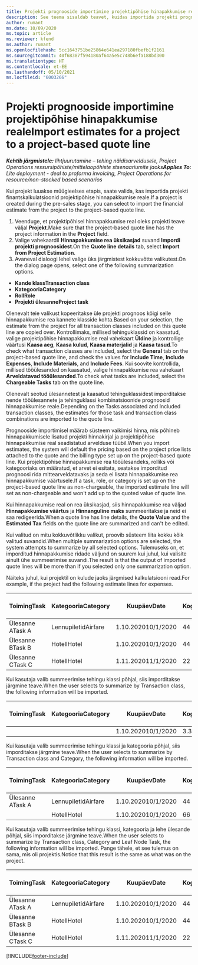 ```yaml
---
title: Projekti prognooside importimine projektipõhise hinapakkumise reale – liht
description: See teema sisaldab teavet, kuidas importida projekti prognoose hinnapakkumise reale.
author: rumant
ms.date: 10/09/2020
ms.topic: article
ms.reviewer: kfend
ms.author: rumant
ms.openlocfilehash: 5cc1643751be25864e641ea297180fbefb1f2161
ms.sourcegitcommit: 40f68387f594180af64a5e5c748b6efa188bd300
ms.translationtype: HT
ms.contentlocale: et-EE
ms.lasthandoff: 05/10/2021
ms.locfileid: "6003266"
---
```

# <a name="import-estimates-for-a-project-to-a-project-based-quote-line"></a><span data-ttu-id="2454f-103">Projekti prognooside importimine projektipõhise hinapakkumise reale</span><span class="sxs-lookup"><span data-stu-id="2454f-103">Import estimates for a project to a project-based quote line</span></span> 

<span data-ttu-id="2454f-104">_**Kehtib järgmistele:** lihtjuurutamine – tehing näidisarveldusele, Project Operations ressursipõhiste/mittelaopõhiste stsenaariumite jaoks_</span><span class="sxs-lookup"><span data-stu-id="2454f-104">_**Applies To:** Lite deployment - deal to proforma invoicing, Project Operations for resource/non-stocked based scenarios_</span></span>

<span data-ttu-id="2454f-105">Kui projekt luuakse müügieelses etapis, saate valida, kas importida projekti finantskalkulatsioonid projektipõhise hinnapakkumise reale.</span><span class="sxs-lookup"><span data-stu-id="2454f-105">If a project is created during the pre-sales stage, you can select to import the financial estimate from the project to the project-based quote line.</span></span>

1. <span data-ttu-id="2454f-106">Veenduge, et projektipõhisel hinnapakkumise real oleks projekti teave väljal **Projekt**.</span><span class="sxs-lookup"><span data-stu-id="2454f-106">Make sure that the project-based quote line has the project information in the **Project** field.</span></span>
2. <span data-ttu-id="2454f-107">Valige vahekaardil **Hinnapakkumise rea üksikasjad** suvand **Impordi projekti prognoosidest**.</span><span class="sxs-lookup"><span data-stu-id="2454f-107">On the **Quote line details** tab, select **Import from Project Estimation**.</span></span>
3. <span data-ttu-id="2454f-108">Avaneval dialoogi lehel valige üks järgmistest kokkuvõtte valikutest.</span><span class="sxs-lookup"><span data-stu-id="2454f-108">On the dialog page opens, select one of the following summarization options.</span></span>

  - <span data-ttu-id="2454f-109">**Kande klass**</span><span class="sxs-lookup"><span data-stu-id="2454f-109">**Transaction class**</span></span>
  - <span data-ttu-id="2454f-110">**Kategooria**</span><span class="sxs-lookup"><span data-stu-id="2454f-110">**Category**</span></span>
  - <span data-ttu-id="2454f-111">**Roll**</span><span class="sxs-lookup"><span data-stu-id="2454f-111">**Role**</span></span> 
  - <span data-ttu-id="2454f-112">**Projekti ülesanne**</span><span class="sxs-lookup"><span data-stu-id="2454f-112">**Project task**</span></span>

<span data-ttu-id="2454f-113">Olenevalt teie valikust kopeeritakse üle projekti prognoos kõigi selle hinnapakkumise rea kannete klasside kohta.</span><span class="sxs-lookup"><span data-stu-id="2454f-113">Based on your selection, the estimate from the project for all transaction classes included on this quote line are copied over.</span></span> <span data-ttu-id="2454f-114">Kontrollimaks, millised tehinguklassid on kaasatud, valige projektipõhise hinnapakkumise real vahekaart **Üldine** ja kontrollige väärtusi **Kaasa aeg**, **Kaasa kulud**, **Kaasa materjalid** ja **Kaasa tasud**.</span><span class="sxs-lookup"><span data-stu-id="2454f-114">To check what transaction classes are included, select the **General** tab on the project-based quote line, and check the values for **Include Time**, **Include Expenses**, **Include Materials**, and **Include Fees**.</span></span>  <span data-ttu-id="2454f-115">Kui soovite kontrollida, millised tööülesanded on kaasatud, valige hinnapakkumise rea vahekaart **Arveldatavad tööülesanded**.</span><span class="sxs-lookup"><span data-stu-id="2454f-115">To check what tasks are included, select the **Chargeable Tasks** tab on the quote line.</span></span>

<span data-ttu-id="2454f-116">Olenevalt seotud ülesannetest ja kaasatud tehinguklassidest imporditakse nende tööülesannete ja tehinguklassi kombinatsioonide prognoosid hinnapakkumise reale.</span><span class="sxs-lookup"><span data-stu-id="2454f-116">Depending on the Tasks associated and Included transaction classes, the estimates for those task and transaction class combinations are imported to the quote line.</span></span>

<span data-ttu-id="2454f-117">Prognooside importimisel määrab süsteem vaikimisi hinna, mis põhineb hinnapakkumisele lisatud projekti hinnakirjal ja projektipõhise hinnapakkumise real seadistatud arvelduse tüübil.</span><span class="sxs-lookup"><span data-stu-id="2454f-117">When you import estimates, the system will default the pricing based on the project price lists attached to the quote and the billing type set up on the project-based quote line.</span></span> <span data-ttu-id="2454f-118">Kui projektipõhise hinnapakkumise rea tööülesandeks, rolliks või kategooriaks on määratud, et arvet ei esitata, seatakse imporditud prognoosi rida mittearveldatavaks ja seda ei lisata hinnapakkumise rea hinnapakkumise väärtusele.</span><span class="sxs-lookup"><span data-stu-id="2454f-118">If a task, role, or category is set up on the project-based quote line as non-chargeable, the imported estimate line will set as non-chargeable and won't add up to the quoted value of quote line.</span></span>

<span data-ttu-id="2454f-119">Kui hinnapakkumise real on rea üksikasjad, siis hinnapakkumise rea väljad **Hinnapakkumise väärtus** ja **Hinnanguline maks** summeeritakse ja neid ei saa redigeerida.</span><span class="sxs-lookup"><span data-stu-id="2454f-119">When a quote line has line details, the **Quote Value** and the **Estimated Tax** fields on the quote line are summarized and can't be edited.</span></span>

<span data-ttu-id="2454f-120">Kui valitud on mitu kokkuvõtlikku valikut, proovib süsteem liita kokku kõik valitud suvandid.</span><span class="sxs-lookup"><span data-stu-id="2454f-120">When multiple summarization options are selected, the system attempts to summarize by all selected options.</span></span> <span data-ttu-id="2454f-121">Tulemuseks on, et imporditud hinnapakkumise ridade väljund on suurem kui juhul, kui valisite ainult ühe summeerimise suvandi.</span><span class="sxs-lookup"><span data-stu-id="2454f-121">The result is that the output of imported quote lines will be more than if you selected only one summarization option.</span></span>

<span data-ttu-id="2454f-122">Näiteks juhul, kui projektil on kulude jaoks järgmised kalkulatsiooni read.</span><span class="sxs-lookup"><span data-stu-id="2454f-122">For example, if the project had the following estimate lines for expenses.</span></span>

| <span data-ttu-id="2454f-123">Toiming</span><span class="sxs-lookup"><span data-stu-id="2454f-123">Task</span></span> | <span data-ttu-id="2454f-124">Kategooria</span><span class="sxs-lookup"><span data-stu-id="2454f-124">Category</span></span> | <span data-ttu-id="2454f-125">Kuupäev</span><span class="sxs-lookup"><span data-stu-id="2454f-125">Date</span></span> | <span data-ttu-id="2454f-126">Kogus</span><span class="sxs-lookup"><span data-stu-id="2454f-126">Quantity</span></span> | <span data-ttu-id="2454f-127">Ühiku hind</span><span class="sxs-lookup"><span data-stu-id="2454f-127">Unit price</span></span> | <span data-ttu-id="2454f-128">Summa</span><span class="sxs-lookup"><span data-stu-id="2454f-128">Amount</span></span> |
| --- | --- | --- | --- | --- | --- |
| <span data-ttu-id="2454f-129">Ülesanne A</span><span class="sxs-lookup"><span data-stu-id="2454f-129">Task A</span></span> | <span data-ttu-id="2454f-130">Lennupiletid</span><span class="sxs-lookup"><span data-stu-id="2454f-130">Airfare</span></span> | <span data-ttu-id="2454f-131">1.10.2020</span><span class="sxs-lookup"><span data-stu-id="2454f-131">10/1/2020</span></span> | <span data-ttu-id="2454f-132">4</span><span class="sxs-lookup"><span data-stu-id="2454f-132">4</span></span> | <span data-ttu-id="2454f-133">400</span><span class="sxs-lookup"><span data-stu-id="2454f-133">400</span></span> | <span data-ttu-id="2454f-134">1600</span><span class="sxs-lookup"><span data-stu-id="2454f-134">1600</span></span> |
| <span data-ttu-id="2454f-135">Ülesanne B</span><span class="sxs-lookup"><span data-stu-id="2454f-135">Task B</span></span> | <span data-ttu-id="2454f-136">Hotell</span><span class="sxs-lookup"><span data-stu-id="2454f-136">Hotel</span></span> | <span data-ttu-id="2454f-137">1.10.2020</span><span class="sxs-lookup"><span data-stu-id="2454f-137">10/1/2020</span></span> | <span data-ttu-id="2454f-138">4</span><span class="sxs-lookup"><span data-stu-id="2454f-138">4</span></span> | <span data-ttu-id="2454f-139">200</span><span class="sxs-lookup"><span data-stu-id="2454f-139">200</span></span> | <span data-ttu-id="2454f-140">800</span><span class="sxs-lookup"><span data-stu-id="2454f-140">800</span></span> |
| <span data-ttu-id="2454f-141">Ülesanne C</span><span class="sxs-lookup"><span data-stu-id="2454f-141">Task C</span></span> | <span data-ttu-id="2454f-142">Hotell</span><span class="sxs-lookup"><span data-stu-id="2454f-142">Hotel</span></span> | <span data-ttu-id="2454f-143">1.11.2020</span><span class="sxs-lookup"><span data-stu-id="2454f-143">11/1/2020</span></span> | <span data-ttu-id="2454f-144">2</span><span class="sxs-lookup"><span data-stu-id="2454f-144">2</span></span> | <span data-ttu-id="2454f-145">200</span><span class="sxs-lookup"><span data-stu-id="2454f-145">200</span></span> | <span data-ttu-id="2454f-146">400</span><span class="sxs-lookup"><span data-stu-id="2454f-146">400</span></span> |

<span data-ttu-id="2454f-147">Kui kasutaja valib summeerimise tehingu klassi põhjal, siis imporditakse järgmine teave.</span><span class="sxs-lookup"><span data-stu-id="2454f-147">When the user selects to summarize by Transaction class, the following information will be imported.</span></span>

| <span data-ttu-id="2454f-148">Toiming</span><span class="sxs-lookup"><span data-stu-id="2454f-148">Task</span></span> | <span data-ttu-id="2454f-149">Kategooria</span><span class="sxs-lookup"><span data-stu-id="2454f-149">Category</span></span> | <span data-ttu-id="2454f-150">Kuupäev</span><span class="sxs-lookup"><span data-stu-id="2454f-150">Date</span></span> | <span data-ttu-id="2454f-151">Kogus</span><span class="sxs-lookup"><span data-stu-id="2454f-151">Quantity</span></span> | <span data-ttu-id="2454f-152">Ühiku hind</span><span class="sxs-lookup"><span data-stu-id="2454f-152">Unit price</span></span> | <span data-ttu-id="2454f-153">Summa</span><span class="sxs-lookup"><span data-stu-id="2454f-153">Amount</span></span> |
| --- | --- | --- | --- | --- | --- |
|||<span data-ttu-id="2454f-154">1.10.2020</span><span class="sxs-lookup"><span data-stu-id="2454f-154">10/1/2020</span></span> | <span data-ttu-id="2454f-155">3.34</span><span class="sxs-lookup"><span data-stu-id="2454f-155">3.34</span></span> | <span data-ttu-id="2454f-156">840</span><span class="sxs-lookup"><span data-stu-id="2454f-156">840</span></span> | <span data-ttu-id="2454f-157">2800</span><span class="sxs-lookup"><span data-stu-id="2454f-157">2800</span></span> |

<span data-ttu-id="2454f-158">Kui kasutaja valib summeerimise tehingu klassi ja kategooria põhjal, siis imporditakse järgmine teave.</span><span class="sxs-lookup"><span data-stu-id="2454f-158">When the user selects to summarize by Transaction class and Category, the following information will be imported.</span></span>

| <span data-ttu-id="2454f-159">Toiming</span><span class="sxs-lookup"><span data-stu-id="2454f-159">Task</span></span> | <span data-ttu-id="2454f-160">Kategooria</span><span class="sxs-lookup"><span data-stu-id="2454f-160">Category</span></span> | <span data-ttu-id="2454f-161">Kuupäev</span><span class="sxs-lookup"><span data-stu-id="2454f-161">Date</span></span> | <span data-ttu-id="2454f-162">Kogus</span><span class="sxs-lookup"><span data-stu-id="2454f-162">Quantity</span></span> | <span data-ttu-id="2454f-163">Ühiku hind</span><span class="sxs-lookup"><span data-stu-id="2454f-163">Unit price</span></span> | <span data-ttu-id="2454f-164">Summa</span><span class="sxs-lookup"><span data-stu-id="2454f-164">Amount</span></span> |
| --- | --- | --- | --- | --- | --- |
| <span data-ttu-id="2454f-165">Ülesanne A</span><span class="sxs-lookup"><span data-stu-id="2454f-165">Task A</span></span> | <span data-ttu-id="2454f-166">Lennupiletid</span><span class="sxs-lookup"><span data-stu-id="2454f-166">Airfare</span></span> | <span data-ttu-id="2454f-167">1.10.2020</span><span class="sxs-lookup"><span data-stu-id="2454f-167">10/1/2020</span></span> | <span data-ttu-id="2454f-168">4</span><span class="sxs-lookup"><span data-stu-id="2454f-168">4</span></span> | <span data-ttu-id="2454f-169">400</span><span class="sxs-lookup"><span data-stu-id="2454f-169">400</span></span> | <span data-ttu-id="2454f-170">1600</span><span class="sxs-lookup"><span data-stu-id="2454f-170">1600</span></span> |
| | <span data-ttu-id="2454f-171">Hotell</span><span class="sxs-lookup"><span data-stu-id="2454f-171">Hotel</span></span> | <span data-ttu-id="2454f-172">1.10.2020</span><span class="sxs-lookup"><span data-stu-id="2454f-172">10/1/2020</span></span> | <span data-ttu-id="2454f-173">6</span><span class="sxs-lookup"><span data-stu-id="2454f-173">6</span></span> | <span data-ttu-id="2454f-174">200</span><span class="sxs-lookup"><span data-stu-id="2454f-174">200</span></span> | <span data-ttu-id="2454f-175">1200</span><span class="sxs-lookup"><span data-stu-id="2454f-175">1200</span></span> |

<span data-ttu-id="2454f-176">Kui kasutaja valib summeerimise tehingu klassi, kategooria ja lehe ülesande põhjal, siis imporditakse järgmine teave.</span><span class="sxs-lookup"><span data-stu-id="2454f-176">When the user selects to summarize by Transaction class, Category and Leaf Node Task, the following information will be imported.</span></span> <span data-ttu-id="2454f-177">Pange tähele, et see tulemus on sama, mis oli projektis.</span><span class="sxs-lookup"><span data-stu-id="2454f-177">Notice that this result is the same as what was on the project.</span></span>

| <span data-ttu-id="2454f-178">Toiming</span><span class="sxs-lookup"><span data-stu-id="2454f-178">Task</span></span> | <span data-ttu-id="2454f-179">Kategooria</span><span class="sxs-lookup"><span data-stu-id="2454f-179">Category</span></span> | <span data-ttu-id="2454f-180">Kuupäev</span><span class="sxs-lookup"><span data-stu-id="2454f-180">Date</span></span> | <span data-ttu-id="2454f-181">Kogus</span><span class="sxs-lookup"><span data-stu-id="2454f-181">Quantity</span></span> | <span data-ttu-id="2454f-182">Ühiku hind</span><span class="sxs-lookup"><span data-stu-id="2454f-182">Unit price</span></span> | <span data-ttu-id="2454f-183">Summa</span><span class="sxs-lookup"><span data-stu-id="2454f-183">Amount</span></span> |
| --- | --- | --- | --- | --- | --- |
| <span data-ttu-id="2454f-184">Ülesanne A</span><span class="sxs-lookup"><span data-stu-id="2454f-184">Task A</span></span> | <span data-ttu-id="2454f-185">Lennupiletid</span><span class="sxs-lookup"><span data-stu-id="2454f-185">Airfare</span></span> | <span data-ttu-id="2454f-186">1.10.2020</span><span class="sxs-lookup"><span data-stu-id="2454f-186">10/1/2020</span></span> | <span data-ttu-id="2454f-187">4</span><span class="sxs-lookup"><span data-stu-id="2454f-187">4</span></span> | <span data-ttu-id="2454f-188">400</span><span class="sxs-lookup"><span data-stu-id="2454f-188">400</span></span> | <span data-ttu-id="2454f-189">1600</span><span class="sxs-lookup"><span data-stu-id="2454f-189">1600</span></span> |
| <span data-ttu-id="2454f-190">Ülesanne B</span><span class="sxs-lookup"><span data-stu-id="2454f-190">Task B</span></span> | <span data-ttu-id="2454f-191">Hotell</span><span class="sxs-lookup"><span data-stu-id="2454f-191">Hotel</span></span> | <span data-ttu-id="2454f-192">1.10.2020</span><span class="sxs-lookup"><span data-stu-id="2454f-192">10/1/2020</span></span> | <span data-ttu-id="2454f-193">4</span><span class="sxs-lookup"><span data-stu-id="2454f-193">4</span></span> | <span data-ttu-id="2454f-194">200</span><span class="sxs-lookup"><span data-stu-id="2454f-194">200</span></span> | <span data-ttu-id="2454f-195">800</span><span class="sxs-lookup"><span data-stu-id="2454f-195">800</span></span> |
| <span data-ttu-id="2454f-196">Ülesanne C</span><span class="sxs-lookup"><span data-stu-id="2454f-196">Task C</span></span> | <span data-ttu-id="2454f-197">Hotell</span><span class="sxs-lookup"><span data-stu-id="2454f-197">Hotel</span></span> | <span data-ttu-id="2454f-198">1.11.2020</span><span class="sxs-lookup"><span data-stu-id="2454f-198">11/1/2020</span></span> | <span data-ttu-id="2454f-199">2</span><span class="sxs-lookup"><span data-stu-id="2454f-199">2</span></span> | <span data-ttu-id="2454f-200">200</span><span class="sxs-lookup"><span data-stu-id="2454f-200">200</span></span> | <span data-ttu-id="2454f-201">400</span><span class="sxs-lookup"><span data-stu-id="2454f-201">400</span></span> |


[!INCLUDE[footer-include](../../includes/footer-banner.md)]
